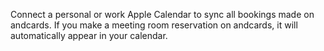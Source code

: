 Connect a personal or work Apple Calendar to sync all bookings made on andcards. If you make a meeting room reservation on andcards, it will automatically appear in your calendar.